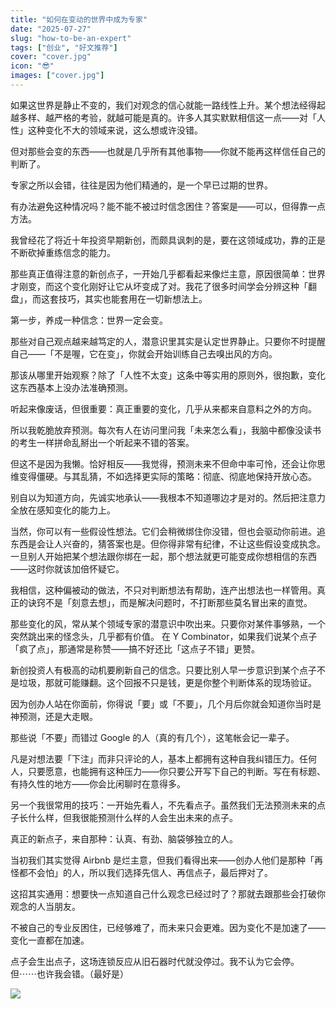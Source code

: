 ```yaml
---
title: "如何在变动的世界中成为专家"
date: "2025-07-27"
slug: "how-to-be-an-expert"
tags: ["创业", "好文推荐"]
cover: "cover.jpg"
icon: "😎"
images: ["cover.jpg"]
---
```

如果这世界是静止不变的，我们对观念的信心就能一路线性上升。某个想法经得起越多样、越严格的考验，就越可能是真的。许多人其实默默相信这一点——对「人性」这种变化不大的领域来说，这么想或许没错。



但对那些会变的东西——也就是几乎所有其他事物——你就不能再这样信任自己的判断了。



专家之所以会错，往往是因为他们精通的，是一个早已过期的世界。



有办法避免这种情况吗？能不能不被过时信念困住？答案是——可以，但得靠一点方法。



我曾经花了将近十年投资早期新创，而颇具讽刺的是，要在这领域成功，靠的正是不断砍掉重练信念的能力。



那些真正值得注意的新创点子，一开始几乎都看起来像烂主意，原因很简单：世界才刚变，而这个变化刚好让它从坏变成了对。我花了很多时间学会分辨这种「翻盘」，而这套技巧，其实也能套用在一切新想法上。



第一步，养成一种信念：世界一定会变。



那些对自己观点越来越笃定的人，潜意识里其实是认定世界静止。只要你不时提醒自己——「不是喔，它在变」，你就会开始训练自己去嗅出风的方向。



那该从哪里开始观察？除了「人性不太变」这条中等实用的原则外，很抱歉，变化这东西基本上没办法准确预测。



听起来像废话，但很重要：真正重要的变化，几乎从来都来自意料之外的方向。



所以我乾脆放弃预测。每次有人在访问里问我「未来怎么看」，我脑中都像没读书的考生一样拼命乱掰出一个听起来不错的答案。



但这不是因为我懒。恰好相反——我觉得，预测未来不但命中率可怜，还会让你思维变得僵硬。与其乱猜，不如选择更实际的策略：彻底、彻底地保持开放心态。



别自以为知道方向，先诚实地承认——我根本不知道哪边才是对的。然后把注意力全放在感知变化的能力上。



当然，你可以有一些假设性想法。它们会稍微绑住你没错，但也会驱动你前进。追东西是会让人兴奋的，猜答案也是。但你得非常有纪律，不让这些假设变成执念。
一旦别人开始把某个想法跟你绑在一起，那个想法就更可能变成你想相信的东西——这时你就该加倍怀疑它。



我相信，这种偏被动的做法，不只对判断想法有帮助，连产出想法也一样管用。真正的诀窍不是「刻意去想」，而是解决问题时，不打断那些莫名冒出来的直觉。



那些变化的风，常从某个领域专家的潜意识中吹出来。只要你对某件事够熟，一个突然跳出来的怪念头，几乎都有价值。
在 Y Combinator，如果我们说某个点子「疯了点」，那通常是称赞——搞不好还比「这点子不错」更赞。



新创投资人有极高的动机要刷新自己的信念。只要比别人早一步意识到某个点子不是垃圾，那就可能赚翻。这个回报不只是钱，更是你整个判断体系的现场验证。



因为创办人站在你面前，你得说「要」或「不要」，几个月后你就会知道你当时是神预测，还是大走眼。



那些说「不要」而错过 Google 的人（真的有几个），这笔帐会记一辈子。



凡是对想法要「下注」而非只评论的人，基本上都拥有这种自我纠错压力。任何人，只要愿意，也能拥有这种压力——你只要公开写下自己的判断。写在有标题、有持久性的地方——你会比闲聊时在意得多。



另一个我很常用的技巧：一开始先看人，不先看点子。虽然我们无法预测未来的点子长什么样，但我很能预测什么样的人会生出未来的点子。



真正的新点子，来自那种：认真、有劲、脑袋够独立的人。



当初我们其实觉得 Airbnb 是烂主意，但我们看得出来——创办人他们是那种「再怪都不会怕」的人，所以我们选择先信人、再信点子，最后押对了。



这招其实通用：想要快一点知道自己什么观念已经过时了？那就去跟那些会打破你观念的人当朋友。



不被自己的专业反困住，已经够难了，而未来只会更难。因为变化不是加速了——变化一直都在加速。



点子会生出点子，这场连锁反应从旧石器时代就没停过。我不认为它会停。
但⋯⋯也许我会错。（最好是）




![](https://prod-files-secure.s3.us-west-2.amazonaws.com/112d0858-5090-4d34-a606-b75eb8d65fd2/46476355-9cf3-4e99-9b7a-3531bc426380/1000202064.png?X-Amz-Algorithm=AWS4-HMAC-SHA256&X-Amz-Content-Sha256=UNSIGNED-PAYLOAD&X-Amz-Credential=ASIAZI2LB466XVKCMDSZ%2F20250915%2Fus-west-2%2Fs3%2Faws4_request&X-Amz-Date=20250915T010340Z&X-Amz-Expires=3600&X-Amz-Security-Token=IQoJb3JpZ2luX2VjEPD%2F%2F%2F%2F%2F%2F%2F%2F%2F%2FwEaCXVzLXdlc3QtMiJHMEUCIQCwWlX6Ii3RmbukysKyxFbSLqhb4zJJMT0XOBwoBkZNuQIgFpjPhGTEjp%2BdsN8KtHUM8KxyR%2BSd3%2BeqxvHJ%2FVS86MIq%2FwMIaRAAGgw2Mzc0MjMxODM4MDUiDKohWBWjqtvCMiYGGircAxf%2FzUirWvXsTLFn1siSgWThdG81%2FH9KmkhMSV3COweftJIMTnEdZAP667RjsLUFRPe2YSAr1yM03i2%2FetsZAsIh2luzn5VO%2FNGZVMaLPWGMQ%2BRgTGyRuC%2FlHEPmaXdAHZF3Yql6ZngqADtKlcM1GbeNR0CGNW4U8LgUA%2B0XRtMe2PSxNtHPF2NYfC6MrUQpsioI5kruYD1nIyaTJ15EfRdPlsYHZ7mLdR%2FqxMqjn62bbRQRiRmWc7DubNe%2Bhfeu3ZRU2G0mkgMbWqvwLjkYAZomKX76nUgv18kxRhycE0qwvE4O3hWb19UDob9Z94%2BYGYziaqB%2BT3twqQ306Sx6PjLo70apEIWvRYCoWDbyrvAvVtplv2nLdB2v3jPAjvkg3uDdCoYe1MZ2cm744wB9DlrSU1PSWmcQh96%2FK8CThRkUGaIVJjodpAs2SQF6JxRQ0PQYqChisCC5pwvk3c1dGFEf4fUPMnNG4XcZg0Sg6N%2FhV5ncRBv4pvSiTYxU%2FiYZhk4%2BBfDLjLhi%2F7h1GJeBM4cmVfOBe5z1nYKbJtHvMziFD9M7QScd0Fw%2BZ8jYBXfpcli1pNjatIpDXcO6sY3XBzWMCaJ75QNgcq%2BYY%2BAFg8msv3j6sP2%2F71FlgXmrMPGcncYGOqUBUszMmchF9tiCxS4PUgL0aY%2FPDSUhrOnoSbQE9CWI05AyG3Wl5%2BouRylYpRe%2BWkZ94%2B0JkmqAMa83htD3vPeGBq%2BG84n4XH%2BRlBUscjZAL9%2BgoYsdGdxU8yqvozk%2BUsPvi6H7BAExJeyKG8p%2BLiu%2FVpeW4AU7FA49rli%2F29pQGd%2F%2BOc6z%2B%2FqID%2Fg80FrxEMPJBgx593lwipK0dIVEN5QaUR78STme&X-Amz-Signature=eeea4b8b962e70749f762f84168dda2deeb917dd054e5767df3a7e37f7f05c7d&X-Amz-SignedHeaders=host&x-amz-checksum-mode=ENABLED&x-id=GetObject)

